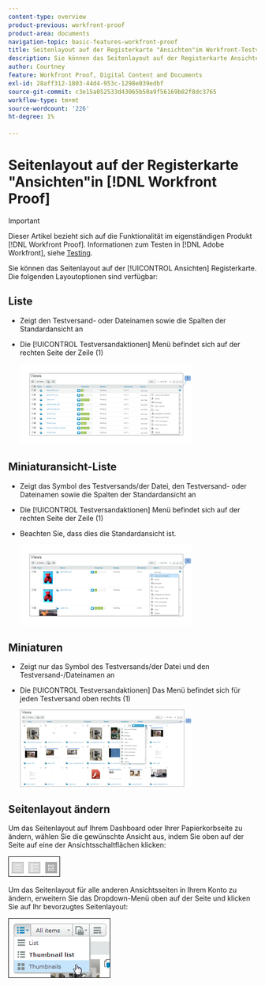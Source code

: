 ```yaml
---
content-type: overview
product-previous: workfront-proof
product-area: documents
navigation-topic: basic-features-workfront-proof
title: Seitenlayout auf der Registerkarte "Ansichten"im Workfront-Testversand
description: Sie können das Seitenlayout auf der Registerkarte Ansichten anpassen.
author: Courtney
feature: Workfront Proof, Digital Content and Documents
exl-id: 28aff312-1803-44d4-953c-1298e039edbf
source-git-commit: c3e15a052533d43065b50a9f56169b82f8dc3765
workflow-type: tm+mt
source-wordcount: '226'
ht-degree: 1%

---
```


# Seitenlayout auf der Registerkarte &quot;Ansichten&quot;in [!DNL Workfront Proof]

>[!IMPORTANT]
>
>Dieser Artikel bezieht sich auf die Funktionalität im eigenständigen Produkt [!DNL Workfront Proof]. Informationen zum Testen in [!DNL Adobe Workfront], siehe [Testing](../../../review-and-approve-work/proofing/proofing.md).

Sie können das Seitenlayout auf der [!UICONTROL Ansichten] Registerkarte. Die folgenden Layoutoptionen sind verfügbar:

## Liste

* Zeigt den Testversand- oder Dateinamen sowie die Spalten der Standardansicht an
* Die [!UICONTROL Testversandaktionen] Menü befindet sich auf der rechten Seite der Zeile (1)

  ![Page_views_list_view.png](assets/page-views---list-view-350x164.png)

## Miniaturansicht-Liste

* Zeigt das Symbol des Testversands/der Datei, den Testversand- oder Dateinamen sowie die Spalten der Standardansicht an
* Die [!UICONTROL Testversandaktionen] Menü befindet sich auf der rechten Seite der Zeile (1)
* Beachten Sie, dass dies die Standardansicht ist.

  ![Page_views_-_thumbnails_list_view.png](assets/page-views---thumbnails-list-view-350x164.png)

## Miniaturen

* Zeigt nur das Symbol des Testversands/der Datei und den Testversand-/Dateinamen an
* Die [!UICONTROL Testversandaktionen] Das Menü befindet sich für jeden Testversand oben rechts (1)

  ![Page_views_-_thumbnails_view.png](assets/page-views---thumbnails-view-350x156.png)

## Seitenlayout ändern

Um das Seitenlayout auf Ihrem Dashboard oder Ihrer Papierkorbseite zu ändern, wählen Sie die gewünschte Ansicht aus, indem Sie oben auf der Seite auf eine der Ansichtsschaltflächen klicken:

![Page_views_old_menu.png](assets/page-views-old-menu.png)

Um das Seitenlayout für alle anderen Ansichtsseiten in Ihrem Konto zu ändern, erweitern Sie das Dropdown-Menü oben auf der Seite und klicken Sie auf Ihr bevorzugtes Seitenlayout:

![Page_views_new_menu.png](assets/page-views-new-menu.png)
